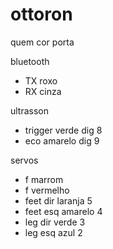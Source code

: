 # ottoron

quem      cor       porta

bluetooth
* TX        roxo
* RX        cinza

ultrasson
* trigger   verde     dig 8
* eco       amarelo   dig 9

servos
* f           marrom      
* f           vermelho 
* feet dir    laranja   5
* feet esq    amarelo   4
* leg dir     verde     3
* leg esq     azul      2
